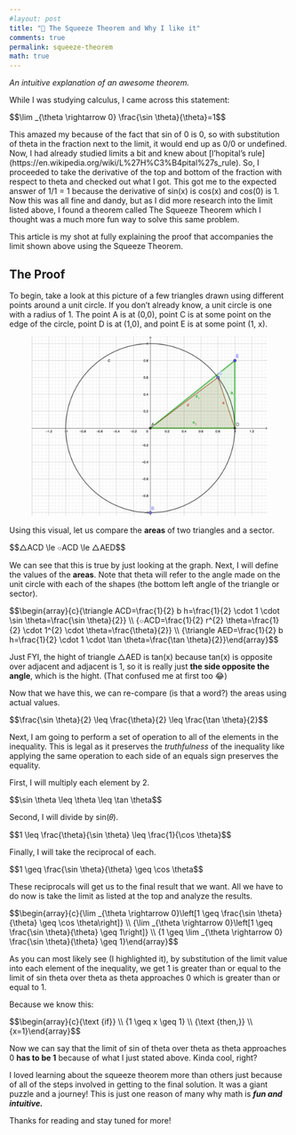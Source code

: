```yaml
---
#layout: post
title: "🧮 The Squeeze Theorem and Why I like it"
comments: true
permalink: squeeze-theorem
math: true
---
```


<p><em>An intuitive explanation of an awesome theorem.</em></p><p>While I was studying calculus, I came across this statement:</p><p>$$\lim _{\theta \rightarrow 0} \frac{\sin \theta}{\theta}=1$$</p><p>This amazed my because of the fact that sin of 0 is 0, so with substitution of theta in the fraction next to the limit, it would end up as 0/0 or undefined. Now, I had already studied limits a bit and knew about [l’hopital’s rule](https://en.wikipedia.org/wiki/L%27H%C3%B4pital%27s_rule). So, I proceeded to take the derivative of the top and bottom of the fraction with respect to theta and checked out what I got. This got me to the expected answer of 1/1 = 1 because the derivative of sin(x) is cos(x) and cos(0) is 1. Now this was all fine and dandy, but as I did more research into the limit listed above, I found a theorem called The Squeeze Theorem which I thought was a much more fun way to solve this same problem. </p>
<p>This article is my shot at fully explaining the proof that accompanies the limit shown above using the Squeeze Theorem.</p>

<h2 id="the-proof">The Proof</h2><p>To begin, take a look at this picture of a few triangles drawn using different points around a unit circle. If you don’t already know, a unit circle is one with a radius of 1. The point A is at (0,0), point C is at some point on the edge of the circle, point D is at (1,0), and point E is at some point (1, x).</p><!--kg-card-begin: image--><figure class="kg-card kg-image-card"><img src="/goods/depic.png" class="kg-image"></figure><!--kg-card-end: image--><p>Using this visual, let us compare the <strong>areas</strong> of two triangles and a sector.</p><p>$$△ACD \le ⌔ACD \le △AED$$</p><p>We can see that this is true by just looking at the graph. Next, I will define the values of the <strong>areas</strong>. Note that theta will refer to the angle made on the unit circle with each of the shapes (the bottom left angle of the triangle or sector).</p><p>$$\begin{array}{c}{\triangle ACD=\frac{1}{2} b h=\frac{1}{2} \cdot 1 \cdot \sin \theta=\frac{\sin \theta}{2}} \\ {⌔ACD=\frac{1}{2} r^{2} \theta=\frac{1}{2} \cdot 1^{2} \cdot \theta=\frac{\theta}{2}} \\ {\triangle AED=\frac{1}{2} b h=\frac{1}{2} \cdot 1 \cdot \tan \theta=\frac{\tan \theta}{2}}\end{array}$$</p><p>Just FYI, the hight of triangle △AED is tan(x) because tan(x) is opposite over adjacent and adjacent is 1, so it is really just <strong>the side opposite the angle</strong>, which is the hight. (That confused me at first too 😂)</p><p>Now that we have this, we can re-compare (is that a word?) the areas using actual values.</p><p>$$\frac{\sin \theta}{2} \leq \frac{\theta}{2} \leq \frac{\tan \theta}{2}$$</p><p>Next, I am going to perform a set of operation to all of the elements in the inequality. This is legal as it preserves the <em>truthfulness</em> of the inequality like applying the same operation to each side of an equals sign preserves the equality.</p><p>First, I will multiply each element by 2.</p><p>$$\sin \theta \leq \theta \leq \tan \theta$$</p><p>Second, I will divide by sin(𝜃).</p><p>$$1 \leq \frac{\theta}{\sin \theta} \leq \frac{1}{\cos \theta}$$</p><p>Finally, I will take the reciprocal of each.</p><p>$$1 \geq \frac{\sin \theta}{\theta} \geq \cos \theta$$</p><p>These reciprocals will get us to the final result that we want. All we have to do now is take the limit as listed at the top and analyze the results.</p><p>$$\begin{array}{c}{\lim _{\theta \rightarrow 0}\left[1 \geq \frac{\sin \theta}{\theta} \geq \cos \theta\right]} \\ {\lim _{\theta \rightarrow 0}\left[1 \geq \frac{\sin \theta}{\theta} \geq 1\right]} \\ {1 \geq \lim _{\theta \rightarrow 0} \frac{\sin \theta}{\theta} \geq 1}\end{array}$$</p><p>As you can most likely see (I highlighted it), by substitution of the limit value into each element of the inequality, we get 1 is greater than or equal to the limit of sin theta over theta as theta approaches 0 which is greater than or equal to 1.</p><p>Because we know this:</p><p>$$\begin{array}{c}{\text {if}} \\ {1 \geq x \geq 1} \\ {\text {then,}} \\{x=1}\end{array}$$</p><p>Now we can say that the limit of sin of theta over theta as theta approaches 0 <strong>has to be 1</strong> because of what I just stated above. Kinda cool, right?</p><p>I loved learning about the squeeze theorem more than others just because of all of the steps involved in getting to the final solution. It was a giant puzzle and a journey! This is just one reason of many why math is <em><strong>fun and intuitive.</strong></em></p><p>Thanks for reading and stay tuned for more!
</p>
